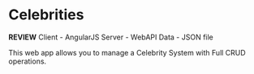 # Celebrities

**REVIEW**
Client - AngularJS
Server - WebAPI
Data - JSON file

This web app allows you to manage a Celebrity System with
Full CRUD operations.
